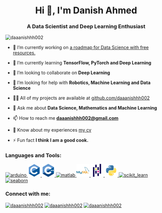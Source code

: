 <h1 align="center">Hi 👋, I'm Danish Ahmed</h1>
<h3 align="center">A Data Scientist and Deep Learning Enthusiast</h3>

<p align="left"> <img src="https://komarev.com/ghpvc/?username=daaanishhh002&label=Profile%20views&color=0e75b6&style=flat" alt="daaanishhh002" /> </p>

- 🔭 I’m currently working on [a roadmap for Data Science with free resources.](github.com/daaanishhh002)

- 🌱 I’m currently learning **TensorFlow, PyTorch and Deep Learning**

- 👯 I’m looking to collaborate on **Deep Learning**

- 🤝 I’m looking for help with **Robotics, Machine Learning and Data Science**

- 👨‍💻 All of my projects are available at [github.com/daaanishhh002](github.com/daaanishhh002)

- 💬 Ask me about **Data Science, Mathematics and Machine Learning**

- 📫 How to reach me **daaanishhh002@gmail.com**

- 📄 Know about my experiences [my cv](https://drive.google.com/file/d/1XAGpZsxIzEAmAGaN_W0HejWs-CBS-QmP/view?usp=sharing)

- ⚡ Fun fact **I think I am a good cook.**

<h3 align="left">Languages and Tools:</h3>
<p align="left"> <a href="https://www.arduino.cc/" target="_blank" rel="noreferrer"> <img src="https://cdn.worldvectorlogo.com/logos/arduino-1.svg" alt="arduino" width="40" height="40"/> </a> <a href="https://www.cprogramming.com/" target="_blank" rel="noreferrer"> <img src="https://raw.githubusercontent.com/devicons/devicon/master/icons/c/c-original.svg" alt="c" width="40" height="40"/> </a> <a href="https://www.w3schools.com/cpp/" target="_blank" rel="noreferrer"> <img src="https://raw.githubusercontent.com/devicons/devicon/master/icons/cplusplus/cplusplus-original.svg" alt="cplusplus" width="40" height="40"/> </a> <a href="https://www.mathworks.com/" target="_blank" rel="noreferrer"> <img src="https://upload.wikimedia.org/wikipedia/commons/2/21/Matlab_Logo.png" alt="matlab" width="40" height="40"/> </a> <a href="https://www.mysql.com/" target="_blank" rel="noreferrer"> <img src="https://raw.githubusercontent.com/devicons/devicon/master/icons/mysql/mysql-original-wordmark.svg" alt="mysql" width="40" height="40"/> </a> <a href="https://pandas.pydata.org/" target="_blank" rel="noreferrer"> <img src="https://raw.githubusercontent.com/devicons/devicon/2ae2a900d2f041da66e950e4d48052658d850630/icons/pandas/pandas-original.svg" alt="pandas" width="40" height="40"/> </a> <a href="https://www.python.org" target="_blank" rel="noreferrer"> <img src="https://raw.githubusercontent.com/devicons/devicon/master/icons/python/python-original.svg" alt="python" width="40" height="40"/> </a> <a href="https://scikit-learn.org/" target="_blank" rel="noreferrer"> <img src="https://upload.wikimedia.org/wikipedia/commons/0/05/Scikit_learn_logo_small.svg" alt="scikit_learn" width="40" height="40"/> </a> <a href="https://seaborn.pydata.org/" target="_blank" rel="noreferrer"> <img src="https://seaborn.pydata.org/_images/logo-mark-lightbg.svg" alt="seaborn" width="40" height="40"/> </a> </p>

<h3 align="left">Connect with me:</h3>
<p align="left">
<a href="https://linkedin.com/in/daaanishhh002" target="blank"><img align="center" src="https://raw.githubusercontent.com/rahuldkjain/github-profile-readme-generator/master/src/images/icons/Social/linked-in-alt.svg" alt="daaanishhh002" height="30" width="40" /></a>
<a href="https://kaggle.com/daaanishhh002" target="blank"><img align="center" src="https://raw.githubusercontent.com/rahuldkjain/github-profile-readme-generator/master/src/images/icons/Social/kaggle.svg" alt="daaanishhh002" height="30" width="40" /></a>
<a href="https://www.leetcode.com/daaanishhh002" target="blank"><img align="center" src="https://raw.githubusercontent.com/rahuldkjain/github-profile-readme-generator/master/src/images/icons/Social/leet-code.svg" alt="daaanishhh002" height="30" width="40" /></a>
</p>
